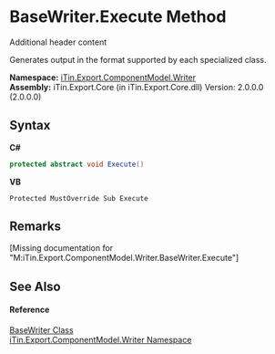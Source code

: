 # BaseWriter.Execute Method 
Additional header content 

Generates output in the format supported by each specialized class.

**Namespace:**&nbsp;<a href="N_iTin_Export_ComponentModel_Writer">iTin.Export.ComponentModel.Writer</a><br />**Assembly:**&nbsp;iTin.Export.Core (in iTin.Export.Core.dll) Version: 2.0.0.0 (2.0.0.0)

## Syntax

**C#**<br />
``` C#
protected abstract void Execute()
```

**VB**<br />
``` VB
Protected MustOverride Sub Execute
```


## Remarks
\[Missing <remarks> documentation for "M:iTin.Export.ComponentModel.Writer.BaseWriter.Execute"\]

## See Also


#### Reference
<a href="T_iTin_Export_ComponentModel_Writer_BaseWriter">BaseWriter Class</a><br /><a href="N_iTin_Export_ComponentModel_Writer">iTin.Export.ComponentModel.Writer Namespace</a><br />